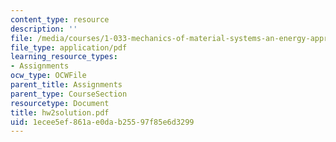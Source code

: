 ```yaml
---
content_type: resource
description: ''
file: /media/courses/1-033-mechanics-of-material-systems-an-energy-approach-fall-2003/1ecee5ef861ae0dab25597f85e6d3299_hw2solution.pdf
file_type: application/pdf
learning_resource_types:
- Assignments
ocw_type: OCWFile
parent_title: Assignments
parent_type: CourseSection
resourcetype: Document
title: hw2solution.pdf
uid: 1ecee5ef-861a-e0da-b255-97f85e6d3299
---
```

